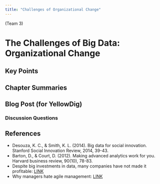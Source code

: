 ```yaml
---
title: "Challenges of Organizational Change"
---
```


(Team 3)

# The Challenges of Big Data: Organizational Change 

## Key Points

## Chapter Summaries

## Blog Post (for YellowDig)

### Discussion Questions

## References


* Desouza, K. C., & Smith, K. L. (2014). Big data for social innovation. Stanford Social Innovation Review, 2014, 39-43.  
* Barton, D., & Court, D. (2012). Making advanced analytics work for you. Harvard business review, 90(10), 78-83.  
* Despite big investments in data, many companies have not made it profitable: [ LINK ](https://www.theregister.co.uk/2017/06/07/go_small_on_big_data/)  
* Why managers hate agile management: [ LINK ](https://www.forbes.com/sites/stevedenning/2015/01/28/more-on-why-managers-hate-agile/#186ce9f010ea)


